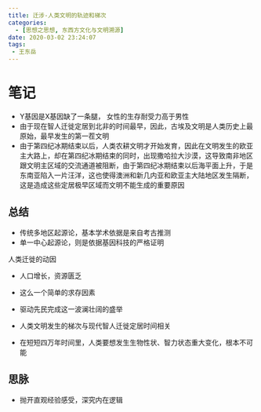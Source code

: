 ```yaml
---
title: 迁涉-人类文明的轨迹和梯次
categories:
  - [思想之思想, 东西方文化与文明溯源]
date: 2020-03-02 23:24:07
tags:
 - 王东岳
---
```

# 笔记
- Y基因是X基因缺了一条腿， 女性的生存耐受力高于男性
- 由于现在智人迁徙定居到北非的时间最早，因此，古埃及文明是人类历史上最原始，最早发生的第一茬文明
- 由于第四纪冰期结束以后，人类农耕文明才开始发育，因此在文明发生的欧亚主大路上，却在第四纪冰期结束的同时，出现撒哈拉大沙漠，这导致南非地区跟文明主区域的交流通道被阻断，由于第四纪冰期结束以后海平面上升，于是东南亚陷入一片汪洋，这也使得澳洲和新几内亚和欧亚主大陆地区发生隔断，这是造成这些定居极早区域而文明不能生成的重要原因

## 总结
- 传统多地区起源论，基本学术依据是来自考古推测
- 单一中心起源论，则是依据基因科技的严格证明

人类迁徙的动因
- 人口增长，资源匮乏
- 这么一个简单的求存因素
- 驱动先民完成这一波澜壮阔的盛举

- 人类文明发生的梯次与现代智人迁徙定居时间相关

- 在短短四万年时间里，人类要想发生生物性状、智力状态重大变化，根本不可能

## 思脉
- 抛开直观经验感受，深究内在逻辑